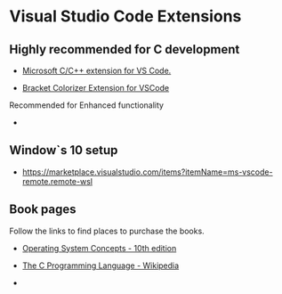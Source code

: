 # Visual Studio Code Extensions

## Highly recommended for C development

- [Microsoft C/C++ extension for VS Code.](https://marketplace.visualstudio.com/items?itemName=ms-vscode.cpptools)

- [Bracket Colorizer Extension for VSCode](https://marketplace.visualstudio.com/items?itemName=CoenraadS.bracket-pair-colorizer-2)

Recommended for Enhanced functionality

* 

## Window`s 10 setup

- https://marketplace.visualstudio.com/items?itemName=ms-vscode-remote.remote-wsl



## Book pages

Follow the links to find places to purchase the books.

- [Operating System Concepts - 10th edition](https://codex.cs.yale.edu/avi/os-book/OS10/index.html)

- [The C Programming Language - Wikipedia](https://en.wikipedia.org/wiki/The_C_Programming_Language)

- 
